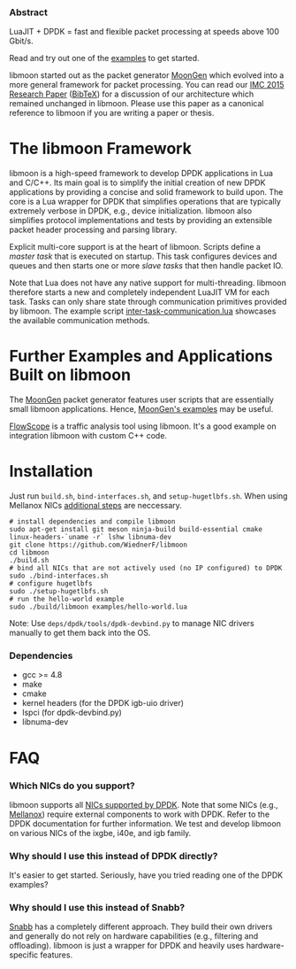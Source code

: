 ### Abstract
LuaJIT + DPDK = fast and flexible packet processing at speeds above 100 Gbit/s.

Read and try out one of the [examples](https://github.com/libmoon/libmoon/tree/master/examples) to get started.

libmoon started out as the packet generator [MoonGen](https://github.com/emmericp/MoonGen) which evolved into a more general framework for packet processing.
You can read our [IMC 2015 Research Paper](http://www.net.in.tum.de/fileadmin/bibtex/publications/papers/MoonGen_IMC2015.pdf) ([BibTeX](http://www.net.in.tum.de/fileadmin/bibtex/publications/papers/MoonGen_IMC2015-BibTeX.txt)) for a discussion of our architecture which remained unchanged in libmoon.
Please use this paper as a canonical reference to libmoon if you are writing a paper or thesis.



# The libmoon Framework
libmoon is a high-speed framework to develop DPDK applications in Lua and C/C++.
Its main goal is to simplify the initial creation of new DPDK applications by providing a concise and solid framework to build upon.
The core is a Lua wrapper for DPDK that simplifies operations that are typically extremely verbose in DPDK, e.g., device initialization.
libmoon also simplifies protocol implementations and tests by providing an extensible packet header processing and parsing library.

Explicit multi-core support is at the heart of libmoon.
Scripts define a *master task* that is executed on startup.
This task configures devices and queues and then starts one or more *slave tasks* that then handle packet IO.

Note that Lua does not have any native support for multi-threading.
libmoon therefore starts a new and completely independent LuaJIT VM for each task.
Tasks can only share state through communication primitives provided by libmoon.
The example script [inter-task-communication.lua](https://github.com/libmoon/libmoon/blob/master/examples/inter-task-communication.lua?ts=4) showcases the available communication methods.

# Further Examples and Applications Built on libmoon
The [MoonGen](https://github.com/emmericp/MoonGen) packet generator features user scripts that are essentially small libmoon applications.
Hence, [MoonGen's examples](https://github.com/emmericp/MoonGen/blob/master/examples) may be useful.

[FlowScope](https://github.com/emmericp/FlowScope) is a traffic analysis tool using libmoon. It's a good example on integration libmoon with custom C++ code.

# Installation

Just run `build.sh`, `bind-interfaces.sh`, and `setup-hugetlbfs.sh`. When using Mellanox NICs [additional steps](install-mlx.md) are neccessary.

```
# install dependencies and compile libmoon
sudo apt-get install git meson ninja-build build-essential cmake linux-headers-`uname -r` lshw libnuma-dev
git clone https://github.com/WiednerF/libmoon
cd libmoon
./build.sh
# bind all NICs that are not actively used (no IP configured) to DPDK
sudo ./bind-interfaces.sh
# configure hugetlbfs
sudo ./setup-hugetlbfs.sh
# run the hello-world example
sudo ./build/libmoon examples/hello-world.lua
```

Note: Use `deps/dpdk/tools/dpdk-devbind.py` to manage NIC drivers manually to get them back into the OS.

### Dependencies
* gcc >= 4.8
* make
* cmake
* kernel headers (for the DPDK igb-uio driver)
* lspci (for dpdk-devbind.py)
* libnuma-dev

# FAQ

### Which NICs do you support?
libmoon supports all [NICs supported by DPDK](http://dpdk.org/doc/nics).
Note that some NICs (e.g., [Mellanox](install-mlx.md)) require external components to work with DPDK.
Refer to the DPDK documentation for further information.
We test and develop libmoon on various NICs of the ixgbe, i40e, and igb family.

### Why should I use this instead of DPDK directly?
It's easier to get started. Seriously, have you tried reading one of the DPDK examples?

### Why should I use this instead of Snabb?
[Snabb](https://github.com/snabbco/snabb) has a completely different approach.
They build their own drivers and generally do not rely on hardware capabilities (e.g., filtering and offloading).
libmoon is just a wrapper for DPDK and heavily uses hardware-specific features.

